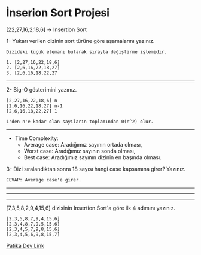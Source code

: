 # İnserion Sort Projesi

[22,27,16,2,18,6] -> Insertion Sort

1- Yukarı verilen dizinin sort türüne göre aşamalarını yazınız.

```
Dizideki küçük elemanı bularak sırayla değiştirme işlemidir.

1. [2,27,16,22,18,6]
2. [2,6,16,22,18,27]
3. [2,6,16,18,22,27
```

---

2- Big-O gösterimini yazınız.

```
[2,27,16,22,18,6] n
[2,6,16,22,18,27] n-1
[2,6,16,18,22,27] 1
```

`1'den n'e kadar olan sayıların toplamından 0(n^2) olur. `

---

- Time Complexity:
  - Average case: Aradığımız sayının ortada olması,
  - Worst case: Aradığımız sayının sonda olması,
  - Best case: Aradığımız sayının dizinin en başında olması.

3- Dizi sıralandıktan sonra 18 sayısı hangi case kapsamına girer? Yazınız.

`CEVAP: Average case'e girer.`

---

---

---

[7,3,5,8,2,9,4,15,6] dizisinin Insertion Sort'a göre ilk 4 adımını yazınız.

```
[2,3,5,8,7,9,4,15,6]
[2,3,4,8,7,9,5,15,6]
[2,3,4,5,7,9,8,15,6]
[2,3,4,5,6,9,8,15,7]
```

[Patika Dev Link](https://app.patika.dev/aysunatas)